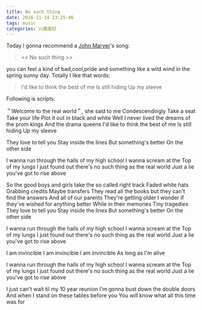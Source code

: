 ```yaml
---
title: No such thing
date: 2016-11-14 23:25:46
tags: music
categories: 兴趣爱好
---
```


Today I gonna recommend a [John Maryer](https://en.wikipedia.org/wiki/John_Mayer)'s song: 

><< No such thing >>

you can feel a kind of bad,cool,pride and something like a wild wind in the spring sunny day. Totally I like that words:
>I'd like to think the best of me 
>Is still hiding 
>Up my sleeve

Following is scripts:

＂Welcome to the real world＂, she said to me 
Condescendingly 
Take a seat 
Take your life 
Plot it out in black and white 
Well I never lived the dreams of the prom kings 
And the drama queens 
I'd like to think the best of me 
Is still hiding 
Up my sleeve 

 
They love to tell you 
Stay inside the lines 
But something's better 
On the other side 

  
I wanna run through the halls of my high school 
I wanna scream at the 
Top of my lungs 
I just found out there's no such thing as the real world 
Just a lie you've got to rise above 

 
So the good boys and girls take the so called right track
Faded white hats 
Grabbing credits 
Maybe transfers 
They read all the books but they can't find the answers 
And all of our parents 
They're getting older 
I wonder if they've wished for anything better 
While in their memories 
Tiny tragedies 
They love to tell you 
Stay inside the lines 
But something's better 
On the other side 

I wanna run through the halls of my high school 
I wanna scream at the 
Top of my lungs 
I just found out there's no such thing as the real world 
Just a lie you've got to rise above 
    
I am invincible 
I am invincible 
I am invincible 
As long as I'm alive 
   
I wanna run through the halls of my high school 
I wanna scream at the 
Top of my lungs 
I just found out there's no such thing as the real world 
Just a lie you've got to rise above 

I just can't wait til my 10 year reunion 
I'm gonna bust down the double doors 
And when I stand on these tables before you 
You will know what all this time was for 

